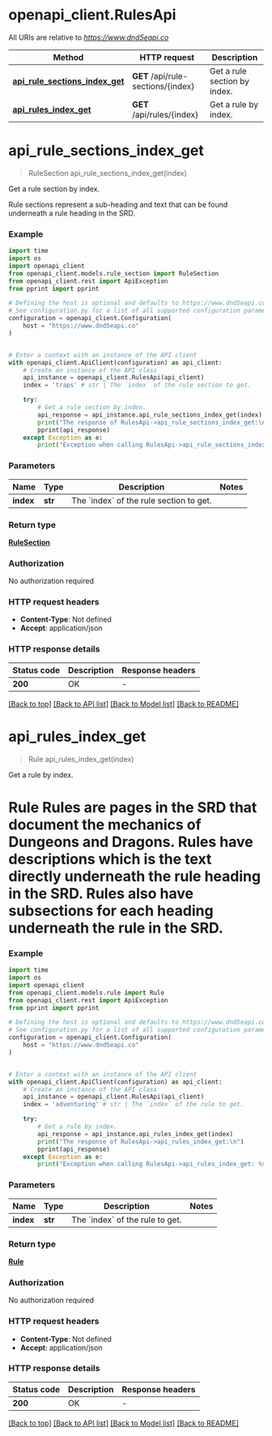 # openapi_client.RulesApi

All URIs are relative to *https://www.dnd5eapi.co*

Method | HTTP request | Description
------------- | ------------- | -------------
[**api_rule_sections_index_get**](RulesApi.md#api_rule_sections_index_get) | **GET** /api/rule-sections/{index} | Get a rule section by index.
[**api_rules_index_get**](RulesApi.md#api_rules_index_get) | **GET** /api/rules/{index} | Get a rule by index.


# **api_rule_sections_index_get**
> RuleSection api_rule_sections_index_get(index)

Get a rule section by index.

Rule sections represent a sub-heading and text that can be found underneath a rule heading in the SRD.

### Example

```python
import time
import os
import openapi_client
from openapi_client.models.rule_section import RuleSection
from openapi_client.rest import ApiException
from pprint import pprint

# Defining the host is optional and defaults to https://www.dnd5eapi.co
# See configuration.py for a list of all supported configuration parameters.
configuration = openapi_client.Configuration(
    host = "https://www.dnd5eapi.co"
)


# Enter a context with an instance of the API client
with openapi_client.ApiClient(configuration) as api_client:
    # Create an instance of the API class
    api_instance = openapi_client.RulesApi(api_client)
    index = 'traps' # str | The `index` of the rule section to get. 

    try:
        # Get a rule section by index.
        api_response = api_instance.api_rule_sections_index_get(index)
        print("The response of RulesApi->api_rule_sections_index_get:\n")
        pprint(api_response)
    except Exception as e:
        print("Exception when calling RulesApi->api_rule_sections_index_get: %s\n" % e)
```


### Parameters

Name | Type | Description  | Notes
------------- | ------------- | ------------- | -------------
 **index** | **str**| The &#x60;index&#x60; of the rule section to get.  | 

### Return type

[**RuleSection**](RuleSection.md)

### Authorization

No authorization required

### HTTP request headers

 - **Content-Type**: Not defined
 - **Accept**: application/json

### HTTP response details
| Status code | Description | Response headers |
|-------------|-------------|------------------|
**200** | OK |  -  |

[[Back to top]](#) [[Back to API list]](../README.md#documentation-for-api-endpoints) [[Back to Model list]](../README.md#documentation-for-models) [[Back to README]](../README.md)

# **api_rules_index_get**
> Rule api_rules_index_get(index)

Get a rule by index.

# Rule   Rules are pages in the SRD that document the mechanics of Dungeons and Dragons.  Rules have descriptions which is the text directly underneath the rule heading  in the SRD. Rules also have subsections for each heading underneath the rule in the SRD. 

### Example

```python
import time
import os
import openapi_client
from openapi_client.models.rule import Rule
from openapi_client.rest import ApiException
from pprint import pprint

# Defining the host is optional and defaults to https://www.dnd5eapi.co
# See configuration.py for a list of all supported configuration parameters.
configuration = openapi_client.Configuration(
    host = "https://www.dnd5eapi.co"
)


# Enter a context with an instance of the API client
with openapi_client.ApiClient(configuration) as api_client:
    # Create an instance of the API class
    api_instance = openapi_client.RulesApi(api_client)
    index = 'adventuring' # str | The `index` of the rule to get. 

    try:
        # Get a rule by index.
        api_response = api_instance.api_rules_index_get(index)
        print("The response of RulesApi->api_rules_index_get:\n")
        pprint(api_response)
    except Exception as e:
        print("Exception when calling RulesApi->api_rules_index_get: %s\n" % e)
```


### Parameters

Name | Type | Description  | Notes
------------- | ------------- | ------------- | -------------
 **index** | **str**| The &#x60;index&#x60; of the rule to get.  | 

### Return type

[**Rule**](Rule.md)

### Authorization

No authorization required

### HTTP request headers

 - **Content-Type**: Not defined
 - **Accept**: application/json

### HTTP response details
| Status code | Description | Response headers |
|-------------|-------------|------------------|
**200** | OK |  -  |

[[Back to top]](#) [[Back to API list]](../README.md#documentation-for-api-endpoints) [[Back to Model list]](../README.md#documentation-for-models) [[Back to README]](../README.md)

